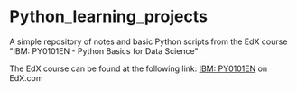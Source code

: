 # Python_learning_projects
A simple repository of notes and basic Python scripts from the EdX course "IBM: PY0101EN - Python Basics for Data Science"

The EdX course can be found at the following link: [IBM: PY0101EN](https://courses.edx.org/courses/course-v1:IBM+PY0101EN+1T2019/course/#block-v1:IBM+PY0101EN+1T2019+type@sequential+block@f1f769d2df4e4fedb5d4fa44e3dcfd21) on EdX.com
